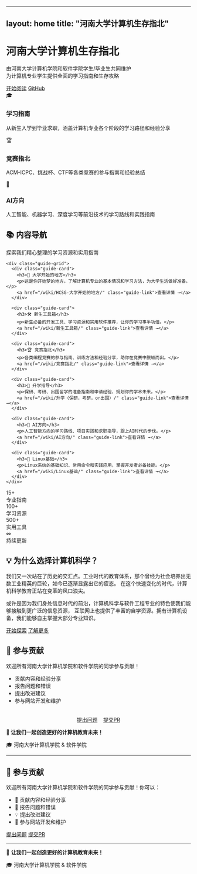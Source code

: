
---
layout: home
title: "河南大学计算机生存指北"
---

<div class="hero-section">
  <div class="hero-content">
    <h1 class="hero-title">河南大学计算机生存指北</h1>
    <p class="hero-subtitle">
      由河南大学计算机学院和软件学院学生/毕业生共同维护<br>
      为计算机专业学生提供全面的学习指南和生存攻略
    </p>
    <div class="hero-buttons">
      <a href="/wiki/" class="btn btn-primary">开始阅读</a>
      <a href="https://github.com/CS-Survive-henu/CS-Survive-henu.github.io" class="btn btn-secondary">GitHub</a>
    </div>
  </div>
</div>

<div class="intro-section">
  <div class="container">
    <div class="intro-grid">
      <div class="intro-card">
        <div class="intro-icon">🎓</div>
        <h3>学习指南</h3>
        <p>从新生入学到毕业求职，涵盖计算机专业各个阶段的学习路径和经验分享</p>
      </div>
      <div class="intro-card">
        <div class="intro-icon">🏆</div>
        <h3>竞赛指北</h3>
        <p>ACM-ICPC、挑战杯、CTF等各类竞赛的参与指南和经验总结</p>
      </div>
      <div class="intro-card">
        <div class="intro-icon">🚀</div>
        <h3>AI方向</h3>
        <p>人工智能、机器学习、深度学习等前沿技术的学习路线和实践指南</p>
      </div>
    </div>
  </div>
</div>

<div class="content-section">
  <div class="container">
    <div class="section-header">
      <h2 class="section-title">📚 内容导航</h2>
      <p class="section-subtitle">探索我们精心整理的学习资源和实用指南</p>
    </div>
    
    <div class="guide-grid">
      <div class="guide-card">
        <h3>🌟 大学开始的地方</h3>
        <p>这是你开始梦的地方，了解计算机专业的基本情况和学习方法，为大学生活做好准备。</p>
        <a href="/wiki/HCSG-大学开始的地方/" class="guide-link">查看详情 →</a>
      </div>
      
      <div class="guide-card">
        <h3>🛠️ 新生工具箱</h3>
        <p>新生必备的开发工具、学习资源和实用软件推荐，让你的学习事半功倍。</p>
        <a href="/wiki/新生工具箱/" class="guide-link">查看详情 →</a>
      </div>
      
      <div class="guide-card">
        <h3>🏆 竞赛指北</h3>
        <p>各类编程竞赛的参与指南、训练方法和经验分享，助你在竞赛中脱颖而出。</p>
        <a href="/wiki/竞赛指北/" class="guide-link">查看详情 →</a>
      </div>
      
      <div class="guide-card">
        <h3>🎯 升学指导</h3>
        <p>保研、考研、出国留学的准备指南和申请经验，规划你的学术未来。</p>
        <a href="/wiki/升学（保研，考研，or出国）/" class="guide-link">查看详情 →</a>
      </div>
      
      <div class="guide-card">
        <h3>🤖 AI方向</h3>
        <p>人工智能方向的学习路线、项目实践和求职指导，跟上AI时代的步伐。</p>
        <a href="/wiki/AI方向/" class="guide-link">查看详情 →</a>
      </div>
      
      <div class="guide-card">
        <h3>🐧 Linux基础</h3>
        <p>Linux系统的基础知识、常用命令和实践应用，掌握开发者必备技能。</p>
        <a href="/wiki/Linux基础/" class="guide-link">查看详情 →</a>
      </div>
    </div>
  </div>
</div>

<div class="stats-section">
  <div class="container">
    <div class="stats-grid">
      <div class="stat-card">
        <div class="stat-number">15+</div>
        <div class="stat-label">专业指南</div>
      </div>
      <div class="stat-card">
        <div class="stat-number">100+</div>
        <div class="stat-label">学习资源</div>
      </div>
      <div class="stat-card">
        <div class="stat-number">500+</div>
        <div class="stat-label">实用工具</div>
      </div>
      <div class="stat-card">
        <div class="stat-number">∞</div>
        <div class="stat-label">持续更新</div>
      </div>
    </div>
  </div>
</div>

<div class="cta-section">
  <div class="container">
    <h2>💡 为什么选择计算机科学？</h2>
    <p>
      我们又一次站在了历史的交汇点。工业时代的教育体系，那个曾经为社会培养出无数工业精英的巨轮，如今已逐渐显露出它的疲态。
      在这个快速变化的时代，计算机科学教育正站在变革的风口浪尖。
    </p>
    <p>
      或许是因为我们身处信息时代的前沿，计算机科学与软件工程专业的特色使我们能够接触到更广泛的信息资源，
      互联网上也提供了丰富的自学资源。拥有计算机设备，我们能够自主掌握大部分专业知识。
    </p>
    <div class="cta-buttons">
      <a href="/wiki/" class="btn btn-primary">开始探索</a>
      <a href="/about/" class="btn btn-outline">了解更多</a>
    </div>
  </div>
</div>

<div class="container">
  <div class="contribute-section">
    <h2>🤝 参与贡献</h2>
    <p>欢迎所有河南大学计算机学院和软件学院的同学参与贡献！</p>
    <ul>
      <li>贡献内容和经验分享</li>
      <li>报告问题和错误</li>
      <li>提出改进建议</li>
      <li>参与网站开发和维护</li>
    </ul>
    <div style="display: flex; gap: 1rem; justify-content: center; flex-wrap: wrap; margin-top: 2rem;">
      <a href="https://github.com/CS-Survive-henu/CS-Survive-henu.github.io/issues" class="btn btn-outline">提出问题</a>
      <a href="https://github.com/CS-Survive-henu/CS-Survive-henu.github.io/pulls" class="btn btn-outline">提交PR</a>
    </div>
  </div>
</div>

<div class="footer-info">
  <p><strong>💫 让我们一起创造更好的计算机教育未来！</strong></p>
  <p>🎓 河南大学计算机学院 & 软件学院</p>
</div>

---

## 🤝 参与贡献

欢迎所有河南大学计算机学院和软件学院的同学参与贡献！你可以：

- 📝 贡献内容和经验分享
- 🐛 报告问题和错误
- 💡 提出改进建议
- 🔧 参与网站开发和维护

<div class="contribute-section">
  <a href="https://github.com/CS-Survive-henu/CS-Survive-henu.github.io/issues" class="btn btn-outline">提出问题</a>
  <a href="https://github.com/CS-Survive-henu/CS-Survive-henu.github.io/pulls" class="btn btn-outline">提交PR</a>
</div>

---

<div class="footer-info">
  <p>💫 <strong>让我们一起创造更好的计算机教育未来！</strong></p>
  <p>🎓 河南大学计算机学院 & 软件学院</p>
</div>
